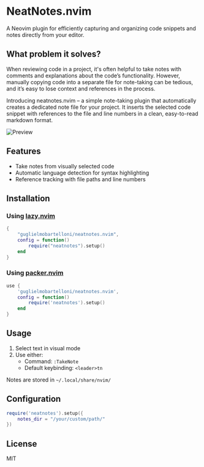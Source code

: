 # NeatNotes.nvim

A Neovim plugin for efficiently capturing and organizing code snippets and notes directly from your editor.

## What problem it solves?

When reviewing code in a project, it's often helpful to take notes with comments and explanations about the code’s functionality. 
However, manually copying code into a separate file for note-taking can be tedious, and it’s easy to lose context and references in the process.

Introducing neatnotes.nvim – a simple note-taking plugin that automatically creates a dedicated note file for your project. It inserts the selected code snippet with references to the file and line numbers in a clean, easy-to-read markdown format.

![Preview](https://i.imgur.com/eMkbQQj.gif)


## Features

- Take notes from visually selected code
- Automatic language detection for syntax highlighting
- Reference tracking with file paths and line numbers

## Installation

### Using [lazy.nvim](https://github.com/folke/lazy.nvim)

```lua
{
    "guglielmobartelloni/neatnotes.nvim",
    config = function()
        require("neatnotes").setup()
    end
}
```

### Using [packer.nvim](https://github.com/wbthomason/packer.nvim)

```lua
use {
    'guglielmobartelloni/neatnotes.nvim',
    config = function()
        require('neatnotes').setup()
    end
}
```

## Usage

1. Select text in visual mode
2. Use either:
   - Command: `:TakeNote`
   - Default keybinding: `<leader>tn`

Notes are stored in `~/.local/share/nvim/`

## Configuration

```lua
require('neatnotes').setup({
    notes_dir = "/your/custom/path/"
})
```

## License

MIT
